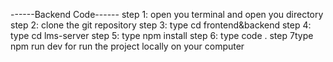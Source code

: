 ------Backend Code------ 
step 1: open you terminal and open you directory 
step 2: clone the git repository 
step 3: type cd frontend&backend
step 4: type cd lms-server 
step 5: type npm install 
step 6: type code . 
step 7type npm run dev for run the project locally on your computer